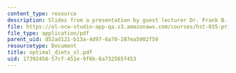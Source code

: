 ```yaml
---
content_type: resource
description: Slides from a presentation by guest lecturer Dr. Frank B. Hu.
file: https://ol-ocw-studio-app-qa.s3.amazonaws.com/courses/hst-035-principle-and-practice-of-human-pathology-spring-2003/1739245657cf451e9f6b6a732565f453_optimal_diets_sl.pdf
file_type: application/pdf
parent_uid: d52ad121-b13a-4d97-6a70-287ea5002f59
resourcetype: Document
title: optimal_diets_sl.pdf
uid: 17392456-57cf-451e-9f6b-6a732565f453
---
```

